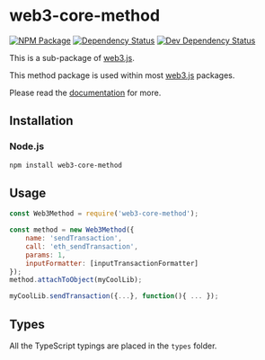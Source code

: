 # web3-core-method

[![NPM Package][npm-image]][npm-url] [![Dependency Status][deps-image]][deps-url] [![Dev Dependency Status][deps-dev-image]][deps-dev-url]

This is a sub-package of [web3.js][repo].

This method package is used within most [web3.js][repo] packages.

Please read the [documentation][docs] for more.

## Installation

### Node.js

```bash
npm install web3-core-method
```

## Usage

```js
const Web3Method = require('web3-core-method');

const method = new Web3Method({
    name: 'sendTransaction',
    call: 'eth_sendTransaction',
    params: 1,
    inputFormatter: [inputTransactionFormatter]
});
method.attachToObject(myCoolLib);

myCoolLib.sendTransaction({...}, function(){ ... });
```

## Types

All the TypeScript typings are placed in the `types` folder.

[docs]: http://web3js.readthedocs.io/en/1.0/
[repo]: https://github.com/redbud-hk/web3.js
[npm-image]: https://img.shields.io/npm/v/web3-core-method.svg
[npm-url]: https://npmjs.org/package/web3-core-method
[deps-image]: https://david-dm.org/redbud-hk/web3.js/1.x/status.svg?path=packages/web3-core-method
[deps-url]: https://david-dm.org/redbud-hk/web3.js/1.x?path=packages/web3-core-method
[deps-dev-image]: https://david-dm.org/redbud-hk/web3.js/1.x/dev-status.svg?path=packages/web3-core-method
[deps-dev-url]: https://david-dm.org/redbud-hk/web3.js/1.x?type=dev&path=packages/web3-core-method
